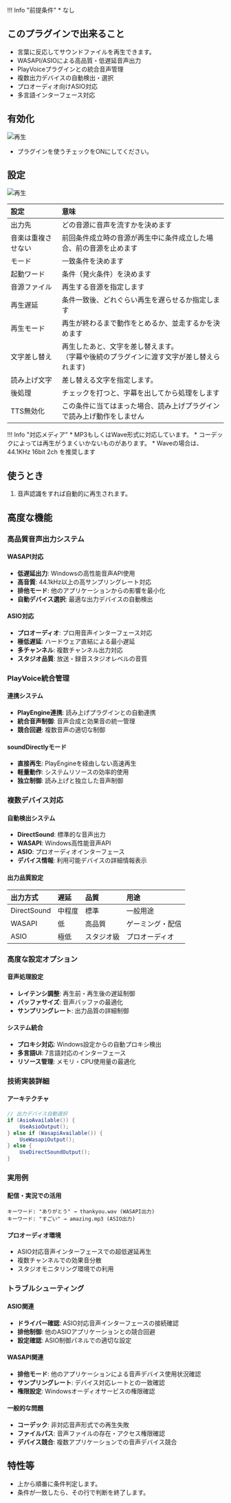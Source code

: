 !!! Info "前提条件"
    * なし

## このプラグインで出来ること

* 言葉に反応してサウンドファイルを再生できます。
* WASAPI/ASIOによる高品質・低遅延音声出力
* PlayVoiceプラグインとの統合音声管理
* 複数出力デバイスの自動検出・選択
* プロオーディオ向けASIO対応
* 多言語インターフェース対応

## 有効化

![再生](images/plugin_PlaySound_p1.png)

* プラグインを使うチェックをONにしてください。

## 設定

![再生](images/plugin_PlaySound_p2.png)

|設定|意味|
|:--|:---|
|出力先|どの音源に音声を流すかを決めます|
|音楽は重複させない|前回条件成立時の音源が再生中に条件成立した場合、前の音源を止めます|
|モード|一致条件を決めます|
|起動ワード|条件（発火条件）を決めます|
|音源ファイル|再生する音源を指定します|
|再生遅延|条件一致後、どれぐらい再生を遅らせるか指定します|
|再生モード|再生が終わるまで動作をとめるか、並走するかを決めます|
|文字差し替え|再生したあと、文字を差し替えます。<br>（字幕や後続のプラグインに渡す文字が差し替えられます)|
|読み上げ文字|差し替える文字を指定します。|
|後処理|チェックを打つと、字幕を出してから処理をします|
|TTS無効化|この条件に当てはまった場合、読み上げプラグインで読み上げ動作をしません|

!!! Info "対応メディア"
    * MP3もしくはWave形式に対応しています。
    * コーデックによっては再生がうまくいかないものがあります。
    * Waveの場合は、44.1KHz 16bit 2ch を推奨します

## 使うとき

1. 音声認識をすれば自動的に再生されます。

## 高度な機能

### 高品質音声出力システム

#### WASAPI対応
* **低遅延出力**: Windowsの高性能音声API使用
* **高音質**: 44.1kHz以上の高サンプリングレート対応
* **排他モード**: 他のアプリケーションからの影響を最小化
* **自動デバイス選択**: 最適な出力デバイスの自動検出

#### ASIO対応
* **プロオーディオ**: プロ用音声インターフェース対応
* **極低遅延**: ハードウェア直結による最小遅延
* **多チャンネル**: 複数チャンネル出力対応
* **スタジオ品質**: 放送・録音スタジオレベルの音質

### PlayVoice統合管理

#### 連携システム
* **PlayEngine連携**: 読み上げプラグインとの自動連携
* **統合音声制御**: 音声合成と効果音の統一管理
* **競合回避**: 複数音声の適切な制御

#### soundDirectlyモード
* **直接再生**: PlayEngineを経由しない高速再生
* **軽量動作**: システムリソースの効率的使用
* **独立制御**: 読み上げと独立した音声制御

### 複数デバイス対応

#### 自動検出システム
* **DirectSound**: 標準的な音声出力
* **WASAPI**: Windows高性能音声API
* **ASIO**: プロオーディオインターフェース
* **デバイス情報**: 利用可能デバイスの詳細情報表示

#### 出力品質設定
| 出力方式 | 遅延 | 品質 | 用途 |
|:---------|:-----|:-----|:-----|
| DirectSound | 中程度 | 標準 | 一般用途 |
| WASAPI | 低 | 高品質 | ゲーミング・配信 |
| ASIO | 極低 | スタジオ級 | プロオーディオ |

### 高度な設定オプション

#### 音声処理設定
* **レイテンシ調整**: 再生前・再生後の遅延制御
* **バッファサイズ**: 音声バッファの最適化
* **サンプリングレート**: 出力品質の詳細制御

#### システム統合
* **プロキシ対応**: Windows設定からの自動プロキシ検出
* **多言語UI**: 7言語対応のインターフェース
* **リソース管理**: メモリ・CPU使用量の最適化

### 技術実装詳細

#### アーキテクチャ
```csharp
// 出力デバイス自動選択
if (AsioAvailable()) {
    UseAsioOutput();
} else if (WasapiAvailable()) {
    UseWasapiOutput();
} else {
    UseDirectSoundOutput();
}
```

### 実用例

#### 配信・実況での活用
```
キーワード: "ありがとう" → thankyou.wav (WASAPI出力)
キーワード: "すごい" → amazing.mp3 (ASIO出力)
```

#### プロオーディオ環境
- ASIO対応音声インターフェースでの超低遅延再生
- 複数チャンネルでの効果音分散
- スタジオモニタリング環境での利用

### トラブルシューティング

#### ASIO関連
* **ドライバー確認**: ASIO対応音声インターフェースの接続確認
* **排他制御**: 他のASIOアプリケーションとの競合回避
* **設定確認**: ASIO制御パネルでの適切な設定

#### WASAPI関連
* **排他モード**: 他のアプリケーションによる音声デバイス使用状況確認
* **サンプリングレート**: デバイス対応レートとの一致確認
* **権限設定**: Windowsオーディオサービスの権限確認

#### 一般的な問題
* **コーデック**: 非対応音声形式での再生失敗
* **ファイルパス**: 音声ファイルの存在・アクセス権限確認
* **デバイス競合**: 複数アプリケーションでの音声デバイス競合

## 特性等

* 上から順番に条件判定します。
* 条件が一致したら、その行で判断を終了します。

